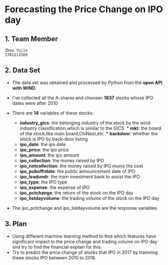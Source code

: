  
# Forecasting the Price Change on IPO day

## 1. Team Member
	Zhou Yujin
	1701213169

## 2. Data Set
* The data set was obtained and processed by Python from the __open API with WIND__. 
* I've collected all the A-shares and choosen __1837__ stocks whose IPO dates were after 2010
* There are __14__ variables of these stocks:
  * __industry_gics__: the belonging industry of the stock by the wind industry classification,which is similar to the GICS
  * __mkt__: the board of the stock,like main board,ChiNext,etc
  * __backdoor__: whether the stock is IPO by back-door listing
  * __ipo_date__: the ipo date
  * __ipo_price__: the ipo price
  * __ipo_amount__: the ipo amount
  * __ipo_collection__: the money raised by IPO
  * __ipo_netcollection__: the money raised by IPO munis the cost
  * __ipo_puboffrdate__: the public announcement date of IPO
  * __ipo_leadundr__: the main investment bank to assist the IPO
  * __ipo_type__: the IPO type 
  * __ipo_expense__: the expense of IPO
  * __ipo_pctchange__: the return of the stock on the IPO day
  * __ipo_listdayvolume__: the trading volume of the stock on the IPO day
		
* The ipo_pctchange and ipo_listdayvolume are the response variables

## 3. Plan
* Using different machine learning method to find which features have significant impact to the price change and trading volume on IPO day and try to find the financial explain for this.
* Try to predict the price change of stocks that IPO in 2017 by trainning these stocks IPO between 2010 to 2016.
